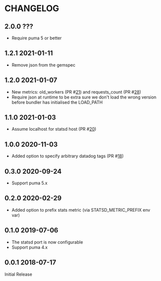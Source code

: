# CHANGELOG

## 2.0.0 ???

* Require puma 5 or better

## 1.2.1 2021-01-11

* Remove json from the gemspec

## 1.2.0 2021-01-07

* New metrics: old_workers (PR #[21](https://github.com/yob/puma-plugin-statsd/pull/21)) and requests_count (PR #[28](https://github.com/yob/puma-plugin-statsd/pull/28))
* Require json at runtime to be extra sure we don't load the wrong version before bundler has initialised the LOAD_PATH

## 1.1.0 2021-01-03

* Assume localhost for statsd host (PR #[20](https://github.com/yob/puma-plugin-statsd/pull/20))

## 1.0.0 2020-11-03

* Added option to specify arbitrary datadog tags (PR #[18](https://github.com/yob/puma-plugin-statsd/pull/18))

## 0.3.0 2020-09-24

* Support puma 5.x

## 0.2.0 2020-02-29

* Added option to prefix stats metric (via STATSD_METRIC_PREFIX env var)

## 0.1.0 2019-07-06

* The statsd port is now configurable
* Support puma 4.x

## 0.0.1 2018-07-17

Initial Release
